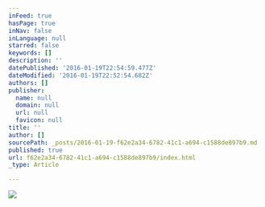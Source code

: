 ```yaml
---
inFeed: true
hasPage: true
inNav: false
inLanguage: null
starred: false
keywords: []
description: ''
datePublished: '2016-01-19T22:54:59.477Z'
dateModified: '2016-01-19T22:52:54.682Z'
authors: []
publisher:
  name: null
  domain: null
  url: null
  favicon: null
title: ''
author: []
sourcePath: _posts/2016-01-19-f62e2a34-6782-41c1-a694-c1588de897b9.md
published: true
url: f62e2a34-6782-41c1-a694-c1588de897b9/index.html
_type: Article

---
```

![](https://the-grid-user-content.s3-us-west-2.amazonaws.com/4d21ed85-f13f-4c19-be58-0da25e353576.jpg)